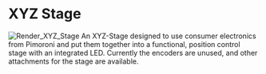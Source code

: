 # XYZ Stage
![Render_XYZ_Stage](Render_XYZ_Stage.png)
An XYZ-Stage designed to use consumer electronics from Pimoroni and put them together into a functional, position control stage with an integrated LED. Currently the encoders are unused, and other attachments for the stage are available.
